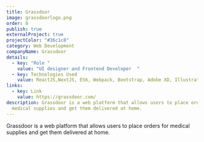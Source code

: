 ```yaml
---
title: Grassdoor
image: grassdoorlogo.png
order: 0
publish: true
externalProject: true
projectColor: "#36c1c8"
category: Web Development
companyName: Grassdoor
details:
  - key: "Role "
    value: "UI designer and Frontend Developer  "
  - key: Technologies Used
    value: ReactJS,NextJS, ES6, Webpack, Bootstrap, Adobe XD, Illustrator
links:
  - key: Link
    value: https://grassdoor.com/
description: Grassdoor is a web platform that allows users to place orders for
  medical supplies and get them delivered at home.
---
```

<!--StartFragment-->

Grassdoor is a web platform that allows users to place orders for medical supplies and get them delivered at home.

<!--EndFragment-->
